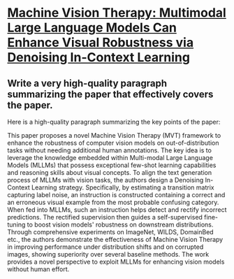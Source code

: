 # [Machine Vision Therapy: Multimodal Large Language Models Can Enhance   Visual Robustness via Denoising In-Context Learning](https://arxiv.org/abs/2312.02546)

## Write a very high-quality paragraph summarizing the paper that effectively covers the paper.

 Here is a high-quality paragraph summarizing the key points of the paper:

This paper proposes a novel Machine Vision Therapy (MVT) framework to enhance the robustness of computer vision models on out-of-distribution tasks without needing additional human annotations. The key idea is to leverage the knowledge embedded within Multi-modal Large Language Models (MLLMs) that possess exceptional few-shot learning capabilities and reasoning skills about visual concepts. To align the text generation process of MLLMs with vision tasks, the authors design a Denoising In-Context Learning strategy. Specifically, by estimating a transition matrix capturing label noise, an instruction is constructed containing a correct and an erroneous visual example from the most probable confusing category. When fed into MLLMs, such an instruction helps detect and rectify incorrect predictions. The rectified supervision then guides a self-supervised fine-tuning to boost vision models' robustness on downstream distributions. Through comprehensive experiments on ImageNet, WILDS, DomainBed etc., the authors demonstrate the effectiveness of Machine Vision Therapy in improving performance under distribution shifts and on corrupted images, showing superiority over several baseline methods. The work provides a novel perspective to exploit MLLMs for enhancing vision models without human effort.
